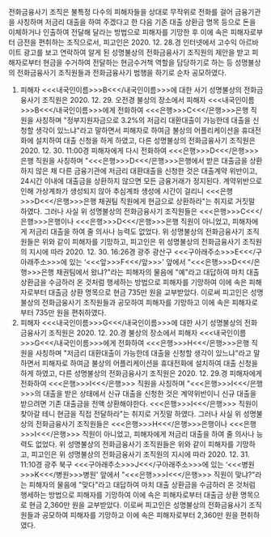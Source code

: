 전화금융사기 조직은 불특정 다수의 피해자들을 상대로 무작위로 전화를 걸어 금융기관을 사칭하며 저금리 대출을 하여 주겠다고 한 다음 기존 대출 상환금 명목 등으로 돈을 이체하거나 인출하여 전달해 달라는 방법으로 피해자를 기망한 후 이에 속은 피해자로부터 금전을 편취하는 조직으로서, 피고인은 2020. 12. 28.경 인터넷에서 고수익 아르바이트 광고를 보고 연락하여 알게 된 성명불상의 전화금융사기 조직원의 제안을 받고 피해자로부터 현금을 수거하여 전달하는 현금수거책 역할을 담당하기로 하는 등 성명불상의 전화금융사기 조직원들과 전화금융사기 범행을 하기로 순차 공모하였다.
1. 피해자 <<<내국인이름>>>B<<</내국인이름>>>에 대한 사기
성명불상의 전화금융사기 조직원은 2020. 12. 29. 오전경 불상의 장소에서 피해자 <<<내국인이름>>>B<<</내국인이름>>>에게 전화하여 <<<은행>>>C<<</은행>>>은행 직원을 사칭하며 "정부지원자금으로 3.2%의 저금리 대환대출이 가능한데 대출을 신청할 생각이 있느냐"라고 말하면서 피해자로 하여금 불상의 어플리케이션을 휴대전화에 설치하여 대출 신청을 하게 하였고, 다른 성명불상의 전화금융사기 조직원은 2020. 12. 30. 11:00경 피해자에게 다시 전화하여 <<<은행>>>D<<</은행>>>은행 직원을 사칭하며 "<<<은행>>>D<<</은행>>>은행에서 받은 대출금을 상환하지 않은 채 다른 금융기관에 저금리 대환대출을 신청한 것은 대출계약 위반이고, 24시간 이내에 대출금을 상환하지 않으면 모든 금융거래가 정지된다. 계약위반으로 인해 가상계좌가 생성되지 않아 추심계좌 생성에 시간이 걸리니 <<<은행>>>D<<</은행>>>은행 채권팀 직원에게 현금으로 상환하라"는 취지로 거짓말 하였다.
그러나 사실 위 성명불상의 전화금융사기 조직원들은 <<<은행>>>C<<</은행>>>은행이나 <<<은행>>>D<<</은행>>>은행 직원이 아니었고, 피해자에게 저금리 대출을 하여 줄 의사나 능력도 없었다.
위 성명불상의 전화금융사기 조직원들은 위와 같이 피해자를 기망하고, 피고인은 위 성명불상의 전화금융사기 조직원의 지시에 따라 2020. 12. 30. 16:26경 광주 광산구 <<<구아래주소>>>E<<</구아래주소>>>에 있는 ‘<<<앞>>>F<<</앞>>>' 앞에서 "<<<은행>>>D<<</은행>>>은행 채권팀에서 왔냐?"라는 피해자의 물음에 "예"라고 대답하여 마치 대출 상환금을 수금하러 온 것처럼 행세하는 방법으로 피해자를 기망하여 이에 속은 피해자로부터 대출금 상환 명목으로 현금 735만 원을 교부받았다.
이로써 피고인은 성명불상의 전화금융사기 조직원들과 공모하여 피해자를 기망하고 이에 속은 피해자로부터 735만 원을 편취하였다.
2. 피해자 <<<내국인이름>>>G<<</내국인이름>>>에 대한 사기
성명불상의 전화금융사기 조직원은 2020. 12. 20.경 불상의 장소에서 피해자 <<<내국인이름>>>G<<</내국인이름>>>에게 전화하여 <<<은행>>>H<<</은행>>>은행 직원을 사칭하며 "저금리 대환대출이 가능한데 대출을 신청할 생각이 있느냐"라고 말하면서 피해자로 하여금 불상의 어플리케이션을 휴대전화에 설치하여 대출 신청을 하게 하였고, 다른 성명불상의 전화금융사기 조직원은 2020. 12. 29.경 피해자에게 전화하여 <<<은행>>>I<<</은행>>> 직원을 사칭하며 "<<<은행>>>I<<</은행>>>의 대출을 받은 상태에서 신규 대출을 신청한 것은 계약위반이니 신규 대출을 받으려면 기존 대출금을 전액 상환해야한다. <<<은행>>>I<<</은행>>> 직원이 찾아갈 테니 현금을 직접 전달하라"는 취지로 거짓말 하였다.
그러나 사실 위 성명불상의 전화금융사기 조직원들은 <<<은행>>>H<<</은행>>>은행이나 <<<은행>>>I<<</은행>>> 직원이 아니었고, 피해자에게 저금리 대출을 하여 줄 의사나 능력도 없었다.
위 성명불상의 전화금융사기 조직원들은 위와 같이 피해자를 기망하고, 피고인은 위 성명불상의 전화금융사기 조직원의 지시에 따라 2020. 12. 31. 11:10경 광주 북구 <<<구아래주소>>>J<<</구아래주소>>>에 있는 ‘<<<병원>>>K<<</병원>>>병원' 앞에서 "<<<은행>>>I<<</은행>>> 직원이 맞냐?"라는 피해자의 물음에 "맞다"라고 대답하여 마치 대출 상환금을 수금하러 온 것처럼 행세하는 방법으로 피해자를 기망하여 이에 속은 피해자로부터 대출금 상환 명목으로 현금 2,360만 원을 교부받았다.
이로써 피고인은 성명불상의 전화금융사기 조직원들과 공모하여 피해자를 기망하고 이에 속은 피해자로부터 2,360만 원을 편취하였다.